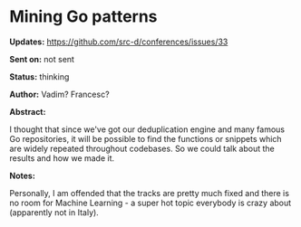 # Mining Go patterns

**Updates:** https://github.com/src-d/conferences/issues/33

**Sent on:** not sent

**Status:** thinking

**Author:** Vadim? Francesc?

**Abstract:**

I thought that since we've got our deduplication engine and many famous Go repositories, it will be possible to find the functions or snippets which are widely repeated throughout codebases. So we could talk about the results and how we made it.

**Notes:**

Personally, I am offended that the tracks are pretty much fixed and there is no room for Machine Learning - a super hot topic everybody is crazy about (apparently not in Italy).
